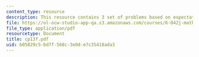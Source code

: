 ```yaml
---
content_type: resource
description: This resource contains 3 set of problems based on expectation.
file: https://ol-ocw-studio-app-qa.s3.amazonaws.com/courses/6-042j-mathematics-for-computer-science-fall-2005/b05829c5bd7f568c3e0de7c35418ada3_cp13f.pdf
file_type: application/pdf
resourcetype: Document
title: cp13f.pdf
uid: b05829c5-bd7f-568c-3e0d-e7c35418ada3
---
```

